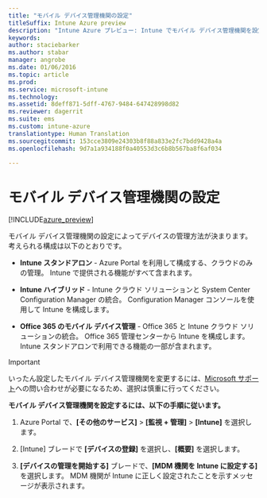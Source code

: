 ```yaml
---
title: "モバイル デバイス管理機関の設定"
titleSuffix: Intune Azure preview
description: "Intune Azure プレビュー: Intune でモバイル デバイス管理機関を設定する方法について説明します。 "
keywords: 
author: staciebarker
ms.author: stabar
manager: angrobe
ms.date: 01/06/2016
ms.topic: article
ms.prod: 
ms.service: microsoft-intune
ms.technology: 
ms.assetid: 8deff871-5dff-4767-9484-647428998d82
ms.reviewer: dagerrit
ms.suite: ems
ms.custom: intune-azure
translationtype: Human Translation
ms.sourcegitcommit: 153cce3809e24303b8f88a833e2fc7bdd9428a4a
ms.openlocfilehash: 9d7a1a934188f0a40553d3c6b8b567ba8f6af034

---
```


# <a name="set-the-mobile-device-management-authority"></a>モバイル デバイス管理機関の設定 

[!INCLUDE[azure_preview](../includes/azure_preview.md)]

モバイル デバイス管理機関の設定によってデバイスの管理方法が決まります。 考えられる構成は以下のとおりです。

- **Intune スタンドアロン** - Azure Portal を利用して構成する、クラウドのみの管理。 Intune で提供される機能がすべて含まれます。

- **Intune ハイブリッド** - Intune クラウド ソリューションと System Center Configuration Manager の統合。 Configuration Manager コンソールを使用して Intune を構成します。

- **Office 365 のモバイル デバイス管理** - Office 365 と Intune クラウド ソリューションの統合。 Office 365 管理センターから Intune を構成します。 Intune スタンドアロンで利用できる機能の一部が含まれます。

>[!IMPORTANT]
>いったん設定したモバイル デバイス管理機関を変更するには、[Microsoft サポート](https://docs.microsoft.com/intune/troubleshoot/how-to-get-support-for-microsoft-intune)への問い合わせが必要になるため、選択は慎重に行ってください。

**モバイル デバイス管理機関を設定するには、以下の手順に従います。**

1. Azure Portal で、**[その他のサービス]** > **[監視 + 管理]** > **[Intune]** を選択します。

2. [Intune] ブレードで **[デバイスの登録]** を選択し、**[概要]** を選択します。

3. **[デバイスの管理を開始する]** ブレードで、**[MDM 機関を Intune に設定する]** を選択します。 MDM 機関が Intune に正しく設定されたことを示すメッセージが表示されます。



<!--HONumber=Feb17_HO3-->


